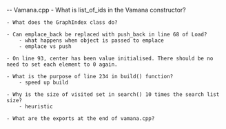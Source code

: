 -- Vamana.cpp
    - What is list_of_ids in the Vamana constructor?
    
    - What does the GraphIndex class do?
    
    - Can emplace_back be replaced with push_back in line 68 of Load?
        - what happens when object is passed to emplace 
        - emplace vs push
    
    - On line 93, center has been value initialised. There should be no need to set each element to 0 again.

    - What is the purpose of line 234 in build() function?
        - speed up build

    - Why is the size of visited set in search() 10 times the search list size?
        - heuristic
 
    - What are the exports at the end of vamana.cpp?
